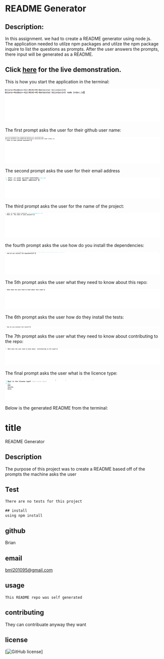 

# README Generator

## Description:

In this assignment. we had to create a README generator using node js. The application needed to utilze npm packages  and utilze the npm package inquire to list the questions as prompts. After the user answers the prompts, there input will be generated as a README.
 
 ## Click [here](https://drive.google.com/file/d/1BVwRg4g0RSXd50dIJF3g3vO_Quq0Uz5t/view?usp=sharing) for the live demonstration. 
  
  This is how you start the application in the terminal:
   
 ![Home Screenshot](images/start.png) 
 
 The first prompt asks the user for their github user name:
 
 ![username Screenshot](images/github.png) 
 
 The second prompt asks the user for their email address
 
 ![email Screenshot](images/email.png) 
 
 The third prompt asks the user for the name of the project:
 
 ![projectname Screenshot](images/projectname.png)  
 
 the fourth prompt asks the use how do you install the dependencies:
 
 ![dependencie Screenshot](images/dependency.png)
 
 The 5th prompt asks the user what they need to know about this repo:
 
 ![userinfo Screenshot](images/userKnowlage.png)
 
 The 6th prompt asks the user how do they install the tests:
 

 ![tests Screenshot](images/Tests.png) 
 
 The 7th prompt asks the user what they need to know about contributing to the repo:
 
 ![contributing Screenshot](images/contribution.png)
 
 The final prompt asks the user what is the licence type:
 
 ![licence Screenshot](images/license.png)  
 
 Below is the generated README from the terminal:
 
 
 # title
 README Generator 

 ## Description
 The purpose of this project was to create a README based off of the prompts the machine asks the user

 ## Test

 ```
 There are no tests for this project
 ```
 
 ```
## install
using npm install 
 ```

## github
Brian

## email
bml201095@gmail.com

## usage
```
This README repo was self generated
```

## contributing

They can contribuate anyway they want

## license

[![GitHub license ](https://img.shields.io/badge/license-${license}-blue.svg)]

 
 

